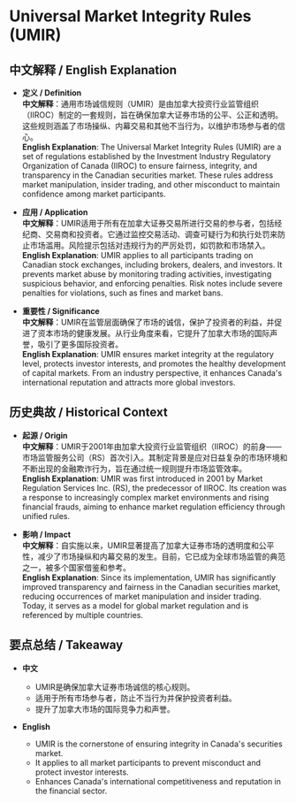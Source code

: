 # Universal Market Integrity Rules (UMIR)

## 中文解释 / English Explanation

* **定义 / Definition**  
  **中文解释**：通用市场诚信规则（UMIR）是由加拿大投资行业监管组织（IIROC）制定的一套规则，旨在确保加拿大证券市场的公平、公正和透明。这些规则涵盖了市场操纵、内幕交易和其他不当行为，以维护市场参与者的信心。  
  **English Explanation**: The Universal Market Integrity Rules (UMIR) are a set of regulations established by the Investment Industry Regulatory Organization of Canada (IIROC) to ensure fairness, integrity, and transparency in the Canadian securities market. These rules address market manipulation, insider trading, and other misconduct to maintain confidence among market participants.

* **应用 / Application**  
  **中文解释**：UMIR适用于所有在加拿大证券交易所进行交易的参与者，包括经纪商、交易商和投资者。它通过监控交易活动、调查可疑行为和执行处罚来防止市场滥用。风险提示包括对违规行为的严厉处罚，如罚款和市场禁入。  
  **English Explanation**: UMIR applies to all participants trading on Canadian stock exchanges, including brokers, dealers, and investors. It prevents market abuse by monitoring trading activities, investigating suspicious behavior, and enforcing penalties. Risk notes include severe penalties for violations, such as fines and market bans.

* **重要性 / Significance**  
  **中文解释**：UMIR在监管层面确保了市场的诚信，保护了投资者的利益，并促进了资本市场的健康发展。从行业角度来看，它提升了加拿大市场的国际声誉，吸引了更多国际投资者。  
  **English Explanation**: UMIR ensures market integrity at the regulatory level, protects investor interests, and promotes the healthy development of capital markets. From an industry perspective, it enhances Canada's international reputation and attracts more global investors.

## 历史典故 / Historical Context

* **起源 / Origin**  
  **中文解释**：UMIR于2001年由加拿大投资行业监管组织（IIROC）的前身——市场监管服务公司（RS）首次引入。其制定背景是应对日益复杂的市场环境和不断出现的金融欺诈行为，旨在通过统一规则提升市场监管效率。  
  **English Explanation**: UMIR was first introduced in 2001 by Market Regulation Services Inc. (RS), the predecessor of IIROC. Its creation was a response to increasingly complex market environments and rising financial frauds, aiming to enhance market regulation efficiency through unified rules.

* **影响 / Impact**  
  **中文解释**：自实施以来，UMIR显著提高了加拿大证券市场的透明度和公平性，减少了市场操纵和内幕交易的发生。目前，它已成为全球市场监管的典范之一，被多个国家借鉴和参考。  
  **English Explanation**: Since its implementation, UMIR has significantly improved transparency and fairness in the Canadian securities market, reducing occurrences of market manipulation and insider trading. Today, it serves as a model for global market regulation and is referenced by multiple countries.

## 要点总结 / Takeaway

* **中文**  
  - UMIR是确保加拿大证券市场诚信的核心规则。  
  - 适用于所有市场参与者，防止不当行为并保护投资者利益。  
  - 提升了加拿大市场的国际竞争力和声誉。

* **English**  
  - UMIR is the cornerstone of ensuring integrity in Canada's securities market.  
  - It applies to all market participants to prevent misconduct and protect investor interests.  
  - Enhances Canada's international competitiveness and reputation in the financial sector.